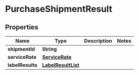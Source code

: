 
# PurchaseShipmentResult

## Properties
Name | Type | Description | Notes
------------ | ------------- | ------------- | -------------
**shipmentId** | **String** |  | 
**serviceRate** | [**ServiceRate**](ServiceRate.md) |  | 
**labelResults** | [**LabelResultList**](LabelResultList.md) |  | 



